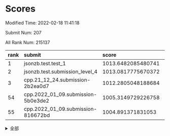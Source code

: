 # Scores

Modified Time: 2022-02-18 11:41:18

Submit Num: 207

All Rank Num: 215137

| rank |               submit               |       score        |       sigma        | pk_num |
| :--- | :--------------------------------- | :----------------- | :----------------- | :----- |
| 1    | jsonzb.test.test_1                 | 1013.6482085480741 | 0.7990836191870598 | 4161   |
| 2    | jsonzb.test.submission_level_4     | 1013.0817775670372 | 0.8173892738978366 | 4155   |
| 3    | cpp.21_12_24.submission-2b2ea0d7   | 1012.2805048188684 | 0.8023258235972707 | 4160   |
| 54   | cpp.2022_01_09.submission-5b0e3de2 | 1005.3149729226758 | 0.7350096134436089 | 4153   |
| 55   | cpp.2022_01_09.submission-816672bd | 1004.891371831053  | 0.7129997954340129 | 4155   |


<details>
<summary>全部</summary>

| rank |                 submit                 |       score        |       sigma        | pk_num |
| :--- | :------------------------------------- | :----------------- | :----------------- | :----- |
| 1    | jsonzb.test.test_1                     | 1013.6482085480741 | 0.7990836191870598 | 4161   |
| 2    | jsonzb.test.submission_level_4         | 1013.0817775670372 | 0.8173892738978366 | 4155   |
| 3    | cpp.21_12_24.submission-2b2ea0d7       | 1012.2805048188684 | 0.8023258235972707 | 4160   |
| 4    | gobigger.level_3.submission_level_3_23 | 1011.6274885456424 | 0.7517215309822861 | 4156   |
| 5    | gobigger.level_3.submission_level_3_6  | 1011.2966421211214 | 0.7705305368546208 | 4154   |
| 6    | gobigger.level_3.submission_level_3_14 | 1011.2833945389386 | 0.7616811647531345 | 4158   |
| 7    | gobigger.level_3.submission_level_3_13 | 1011.2333031778744 | 0.7649620825597576 | 4154   |
| 8    | gobigger.level_3.submission_level_3_41 | 1011.1354056694526 | 0.7648566200232636 | 4162   |
| 9    | gobigger.level_3.submission_level_3_24 | 1010.9698124669233 | 0.7674786478314927 | 4154   |
| 10   | gobigger.level_3.submission_level_3_32 | 1010.9547948430313 | 0.7648169207029751 | 4159   |
| 11   | gobigger.level_3.submission_level_3_29 | 1010.9233476070557 | 0.7793901222173523 | 4159   |
| 12   | gobigger.level_3.submission_level_3_27 | 1010.8890077374992 | 0.7538664730677193 | 4159   |
| 13   | gobigger.level_3.submission_level_3_49 | 1010.834467588972  | 0.7665475313205908 | 4155   |
| 14   | gobigger.level_3.submission_level_3_11 | 1010.7742171284528 | 0.7778375383065664 | 4155   |
| 15   | gobigger.level_3.submission_level_3_2  | 1010.7433353503792 | 0.7433864914015518 | 4158   |
| 16   | gobigger.level_3.submission_level_3_34 | 1010.7331905349944 | 0.7722291468666421 | 4158   |
| 17   | gobigger.level_3.submission_level_3_20 | 1010.696198032654  | 0.7443451705693293 | 4158   |
| 18   | gobigger.level_3.submission_level_3_15 | 1010.6857648121572 | 0.7656420268706007 | 4156   |
| 19   | gobigger.level_3.submission_level_3_4  | 1010.6488320262114 | 0.7891080653029403 | 4156   |
| 20   | gobigger.level_3.submission_level_3_22 | 1010.6033094862524 | 0.7541811620365125 | 4151   |
| 21   | gobigger.level_3.submission_level_3_33 | 1010.5557858724111 | 0.7698283204893551 | 4156   |
| 22   | gobigger.level_3.submission_level_3_42 | 1010.5444250281283 | 0.7707561935518246 | 4161   |
| 23   | gobigger.level_3.submission_level_3_28 | 1010.5419427876884 | 0.7661310665670228 | 4158   |
| 24   | gobigger.level_3.submission_level_3_39 | 1010.4825959654644 | 0.7547296690102502 | 4154   |
| 25   | gobigger.level_3.submission_level_3_48 | 1010.4517061078388 | 0.7735267281730809 | 4159   |
| 26   | gobigger.level_3.submission_level_3_16 | 1010.3234760143599 | 0.7487867306200862 | 4160   |
| 27   | gobigger.level_3.submission_level_3_30 | 1010.2721701960926 | 0.7707283768919889 | 4159   |
| 28   | gobigger.level_3.submission_level_3_10 | 1010.2649259005774 | 0.7478576212098905 | 4157   |
| 29   | gobigger.level_3.submission_level_3_38 | 1010.1567374562138 | 0.7604953047574402 | 4149   |
| 30   | gobigger.level_3.submission_level_3_0  | 1010.064090223601  | 0.7634347916242261 | 4160   |
| 31   | gobigger.level_3.submission_level_3_21 | 1009.9853654687572 | 0.748355391021738  | 4150   |
| 32   | gobigger.level_3.submission_level_3_8  | 1009.9813696026483 | 0.7462858105838149 | 4158   |
| 33   | gobigger.level_3.submission_level_3_44 | 1009.9284289582467 | 0.7776869215733218 | 4157   |
| 34   | gobigger.level_3.submission_level_3_45 | 1009.9004514212943 | 0.758804095557764  | 4155   |
| 35   | gobigger.level_3.submission_level_3_37 | 1009.9000851316782 | 0.7750135033803259 | 4156   |
| 36   | gobigger.level_3.submission_level_3_36 | 1009.8652172846829 | 0.7570346666084111 | 4156   |
| 37   | gobigger.level_3.submission_level_3_26 | 1009.7357081944687 | 0.7682023757172763 | 4161   |
| 38   | gobigger.level_3.submission_level_3_43 | 1009.7207010962004 | 0.7458325382229094 | 4154   |
| 39   | gobigger.level_3.submission_level_3_31 | 1009.6885097226456 | 0.7517818870815203 | 4157   |
| 40   | gobigger.level_3.submission_level_3_7  | 1009.6802897134701 | 0.7517517511919315 | 4161   |
| 41   | gobigger.level_3.submission_level_3_25 | 1009.6738540314275 | 0.7441348503342601 | 4163   |
| 42   | gobigger.level_3.submission_level_3_1  | 1009.6497328904701 | 0.7810194877967755 | 4156   |
| 43   | gobigger.level_3.submission_level_3_40 | 1009.6271023507736 | 0.7625532364996922 | 4163   |
| 44   | gobigger.level_3.submission_level_3_47 | 1009.5751334998204 | 0.7572646864908904 | 4158   |
| 45   | gobigger.level_3.submission_level_3_46 | 1009.4952408985154 | 0.7451412554186383 | 4158   |
| 46   | gobigger.level_3.submission_level_3_5  | 1009.4268011521979 | 0.7426489790105646 | 4158   |
| 47   | gobigger.level_3.submission_level_3_35 | 1009.2334382192622 | 0.7563775335820933 | 4156   |
| 48   | gobigger.level_3.submission_level_3_3  | 1009.2071072493212 | 0.7615900727859956 | 4157   |
| 49   | gobigger.level_3.submission_level_3_12 | 1009.1363769283694 | 0.7599016087802596 | 4158   |
| 50   | gobigger.level_3.submission_level_3_19 | 1008.9537917675129 | 0.7559662897158842 | 4156   |
| 51   | gobigger.level_3.submission_level_3_18 | 1008.6938094832213 | 0.7531416872509807 | 4155   |
| 52   | gobigger.level_3.submission_level_3_17 | 1008.5517101398478 | 0.7384567334678124 | 4157   |
| 53   | gobigger.level_3.submission_level_3_9  | 1008.5131191399103 | 0.750661083150395  | 4162   |
| 54   | cpp.2022_01_09.submission-5b0e3de2     | 1005.3149729226758 | 0.7350096134436089 | 4153   |
| 55   | cpp.2022_01_09.submission-816672bd     | 1004.891371831053  | 0.7129997954340129 | 4155   |
| 56   | gobigger.level_1.submission_level_1_16 | 1004.7954311183905 | 0.7195277196288269 | 4156   |
| 57   | gobigger.level_1.submission_level_1_15 | 1004.7129630086689 | 0.708209860560756  | 4159   |
| 58   | gobigger.level_1.submission_level_1_29 | 1004.6472951124472 | 0.7099050001921295 | 4155   |
| 59   | gobigger.level_1.submission_level_1_43 | 1004.6038564834668 | 0.7156513336435717 | 4160   |
| 60   | gobigger.level_1.submission_level_1_27 | 1004.2844655785817 | 0.7157211117269849 | 4160   |
| 61   | gobigger.level_1.submission_level_1_21 | 1004.1549561349239 | 0.720260485714343  | 4156   |
| 62   | gobigger.level_1.submission_level_1_11 | 1004.1313256998793 | 0.7172331715109719 | 4152   |
| 63   | gobigger.level_1.submission_level_1_33 | 1004.1208275535163 | 0.7293100454684158 | 4157   |
| 64   | gobigger.level_1.submission_level_1_10 | 1004.1048700108802 | 0.7405895529677288 | 4158   |
| 65   | gobigger.level_1.submission_level_1_35 | 1004.0010650163256 | 0.7258430621833015 | 4156   |
| 66   | gobigger.level_1.submission_level_1_40 | 1003.9373941147902 | 0.7138193841666172 | 4159   |
| 67   | gobigger.level_1.submission_level_1_49 | 1003.8817600542848 | 0.7313477456854304 | 4153   |
| 68   | gobigger.level_1.submission_level_1_6  | 1003.8592499695798 | 0.7228190253622927 | 4157   |
| 69   | gobigger.level_1.submission_level_1_46 | 1003.8386674864248 | 0.7118693006868878 | 4157   |
| 70   | gobigger.level_1.submission_level_1_13 | 1003.7895455691988 | 0.71440260579847   | 4159   |
| 71   | gobigger.level_1.submission_level_1_28 | 1003.7165315110504 | 0.7216093154319801 | 4158   |
| 72   | gobigger.level_1.submission_level_1_22 | 1003.7001854175511 | 0.7148960024242916 | 4158   |
| 73   | gobigger.level_1.submission_level_1_1  | 1003.6867701248326 | 0.7235985816146564 | 4156   |
| 74   | gobigger.level_1.submission_level_1_25 | 1003.6343043037928 | 0.7177308763081195 | 4153   |
| 75   | gobigger.level_1.submission_level_1_4  | 1003.5946887250082 | 0.7233571026980871 | 4159   |
| 76   | gobigger.level_1.submission_level_1_8  | 1003.5314672581479 | 0.7198369865094405 | 4157   |
| 77   | gobigger.level_1.submission_level_1_5  | 1003.518390909679  | 0.7105226280558868 | 4160   |
| 78   | gobigger.level_1.submission_level_1_9  | 1003.5118112962581 | 0.720013783478361  | 4158   |
| 79   | gobigger.level_1.submission_level_1_17 | 1003.5007284866493 | 0.7168462035945353 | 4151   |
| 80   | gobigger.level_1.submission_level_1_24 | 1003.4429084256905 | 0.7222341931059584 | 4153   |
| 81   | gobigger.level_1.submission_level_1_12 | 1003.3705187347866 | 0.7265450559194099 | 4160   |
| 82   | gobigger.level_1.submission_level_1_32 | 1003.3580228136935 | 0.722075082337605  | 4161   |
| 83   | gobigger.level_1.submission_level_1_31 | 1003.3525859577509 | 0.7181442310451441 | 4157   |
| 84   | gobigger.level_1.submission_level_1_45 | 1003.2672989162692 | 0.7186524150661144 | 4163   |
| 85   | gobigger.level_1.submission_level_1_7  | 1003.0857641117441 | 0.7181593202116283 | 4159   |
| 86   | gobigger.level_1.submission_level_1_18 | 1003.0507477362236 | 0.7181413557161541 | 4159   |
| 87   | gobigger.level_1.submission_level_1_36 | 1002.9562726155145 | 0.7166014003612512 | 4155   |
| 88   | gobigger.level_1.submission_level_1_26 | 1002.936032829827  | 0.7100530048252368 | 4156   |
| 89   | gobigger.level_1.submission_level_1_44 | 1002.8836667296175 | 0.7142092067911145 | 4161   |
| 90   | gobigger.level_1.submission_level_1_14 | 1002.7679745776265 | 0.7185467690213745 | 4159   |
| 91   | gobigger.level_1.submission_level_1_30 | 1002.7609335845328 | 0.7326155023564694 | 4156   |
| 92   | gobigger.level_1.submission_level_1_37 | 1002.7311348791873 | 0.7154067873762643 | 4154   |
| 93   | gobigger.level_1.submission_level_1_20 | 1002.69386052233   | 0.7165312481348765 | 4155   |
| 94   | gobigger.level_1.submission_level_1_3  | 1002.6088633885626 | 0.7066807834595074 | 4151   |
| 95   | gobigger.level_1.submission_level_1_42 | 1002.6031554661628 | 0.7088128790925498 | 4152   |
| 96   | gobigger.level_1.submission_level_1_39 | 1002.5935217090063 | 0.7126888186698638 | 4155   |
| 97   | gobigger.level_1.submission_level_1_23 | 1002.531791739434  | 0.7106913874415736 | 4159   |
| 98   | gobigger.level_1.submission_level_1_41 | 1002.3057835553116 | 0.7138888358188384 | 4160   |
| 99   | gobigger.level_1.submission_level_1_2  | 1002.2712305120732 | 0.724145811386438  | 4157   |
| 100  | gobigger.level_1.submission_level_1_47 | 1002.2607382649915 | 0.7125673901184496 | 4159   |
| 101  | gobigger.level_1.submission_level_1_34 | 1002.1934259720642 | 0.7148062763320007 | 4164   |
| 102  | gobigger.level_1.submission_level_1_48 | 1002.1883921948802 | 0.7141970748447583 | 4160   |
| 103  | gobigger.level_1.submission_level_1_0  | 1002.0540630472626 | 0.7218331837571901 | 4158   |
| 104  | gobigger.level_1.submission_level_1_19 | 1001.9811354563533 | 0.7128071806948133 | 4162   |
| 105  | gobigger.level_1.submission_level_1_38 | 1001.7674895587102 | 0.7150009570422133 | 4153   |
| 106  | gobigger.random.submission_random_2    | 997.7647056013019  | 0.6985709881214679 | 4158   |
| 107  | gobigger.random.submission_random_22   | 997.4575123327722  | 0.695919270450708  | 4153   |
| 108  | gobigger.random.submission_random_16   | 996.7026252657837  | 0.7161190562448485 | 4159   |
| 109  | gobigger.random.submission_random_1    | 996.618249136199   | 0.7093903676642842 | 4161   |
| 110  | gobigger.random.submission_random_41   | 996.5682217597562  | 0.7087135016497926 | 4156   |
| 111  | gobigger.random.submission_random_18   | 996.5115550350433  | 0.7206846125562824 | 4162   |
| 112  | gobigger.random.submission_random_26   | 996.5013794212522  | 0.7159500520536891 | 4158   |
| 113  | gobigger.random.submission_random_9    | 996.4610621855851  | 0.7249693235799012 | 4155   |
| 114  | gobigger.random.submission_random_33   | 996.3992066886269  | 0.7137456290661156 | 4154   |
| 115  | gobigger.random.submission_random_7    | 996.3731207679132  | 0.707448031682933  | 4161   |
| 116  | gobigger.random.submission_random_17   | 996.355551174396   | 0.7132794550743324 | 4160   |
| 117  | gobigger.random.submission_random_34   | 996.3494829585151  | 0.729727638386231  | 4155   |
| 118  | gobigger.random.submission_random_40   | 996.3389511944376  | 0.7114057826128968 | 4155   |
| 119  | gobigger.random.submission_random_21   | 996.3141663794859  | 0.7102711331622581 | 4149   |
| 120  | gobigger.random.submission_random_20   | 996.295139505447   | 0.7091058839882634 | 4159   |
| 121  | gobigger.random.submission_random_4    | 996.2267628039356  | 0.7174772456824204 | 4158   |
| 122  | gobigger.random.submission_random_27   | 996.1786243578313  | 0.7178986299915796 | 4156   |
| 123  | gobigger.random.submission_random_12   | 996.1358557938185  | 0.7163011191906997 | 4155   |
| 124  | gobigger.random.submission_random_14   | 996.1121612025746  | 0.7161019220999473 | 4160   |
| 125  | gobigger.random.submission_random_43   | 995.990870077258   | 0.7165092212664812 | 4156   |
| 126  | gobigger.random.submission_random_32   | 995.9409204275893  | 0.7037057151647889 | 4154   |
| 127  | gobigger.random.submission_random_37   | 995.9173321181312  | 0.7258074621363404 | 4156   |
| 128  | gobigger.random.submission_random_48   | 995.8843121934718  | 0.7140716599478545 | 4153   |
| 129  | gobigger.random.submission_random_29   | 995.8336973804215  | 0.718770419746827  | 4154   |
| 130  | gobigger.random.submission_random_5    | 995.8066576273859  | 0.7231003178826761 | 4157   |
| 131  | gobigger.random.submission_random_8    | 995.6226190663239  | 0.7137458148591354 | 4158   |
| 132  | gobigger.random.submission_random_13   | 995.565263484797   | 0.7201903242936437 | 4161   |
| 133  | gobigger.random.submission_random_35   | 995.5541473536293  | 0.713770815358335  | 4158   |
| 134  | gobigger.random.submission_random_44   | 995.5228318605867  | 0.7127731948888844 | 4154   |
| 135  | gobigger.random.submission_random_24   | 995.5218066820029  | 0.7070675957836549 | 4159   |
| 136  | gobigger.random.submission_random_23   | 995.4921373201382  | 0.705177529049342  | 4153   |
| 137  | gobigger.random.submission_random_28   | 995.4908151697933  | 0.6993246554111223 | 4155   |
| 138  | gobigger.random.submission_random_25   | 995.4866724654169  | 0.7137794239514221 | 4158   |
| 139  | gobigger.random.submission_random_15   | 995.4472681234164  | 0.7205454213749427 | 4163   |
| 140  | gobigger.random.submission_random_31   | 995.3739065457635  | 0.7100816108194044 | 4156   |
| 141  | gobigger.random.submission_random_45   | 995.3690569497502  | 0.7288079232362382 | 4158   |
| 142  | gobigger.random.submission_random_6    | 995.3664567492825  | 0.7235982975334352 | 4156   |
| 143  | gobigger.random.submission_random_42   | 995.3412246983223  | 0.7117804440781642 | 4155   |
| 144  | gobigger.random.submission_random_38   | 995.2206892085973  | 0.7009752925656673 | 4161   |
| 145  | gobigger.random.submission_random_0    | 995.1855324687003  | 0.7188327543483676 | 4160   |
| 146  | gobigger.random.submission_random_19   | 995.1107540132233  | 0.7336179598882278 | 4158   |
| 147  | gobigger.random.submission_random_3    | 995.0959997163094  | 0.7151298794452356 | 4159   |
| 148  | gobigger.random.submission_random_10   | 995.0833745066856  | 0.717591256442861  | 4160   |
| 149  | gobigger.random.submission_random_49   | 995.0570169979661  | 0.7172463356107494 | 4160   |
| 150  | gobigger.random.submission_random_39   | 995.0437495109899  | 0.7034876962194355 | 4154   |
| 151  | gobigger.random.submission_random_11   | 995.0300551576601  | 0.7180039656427974 | 4157   |
| 152  | gobigger.random.submission_random_30   | 994.8562233146662  | 0.7268557237084277 | 4158   |
| 153  | gobigger.random.submission_random_46   | 994.8201574325709  | 0.7295641188342106 | 4158   |
| 154  | gobigger.random.submission_random_36   | 994.7934495530711  | 0.7086566695261236 | 4161   |
| 155  | gobigger.random.submission_random_47   | 994.3820284105154  | 0.7002840043738153 | 4159   |
| 156  | gobigger.level_2.submission_level_2_13 | 993.64818587967    | 0.7301664474023015 | 4153   |
| 157  | gobigger.level_2.submission_level_2_30 | 993.6302897378081  | 0.7350745319389222 | 4155   |
| 158  | gobigger.level_2.submission_level_2_17 | 993.4143809942291  | 0.7186757460624004 | 4153   |
| 159  | gobigger.level_2.submission_level_2_29 | 993.359127141985   | 0.7442355183450526 | 4157   |
| 160  | gobigger.level_2.submission_level_2_40 | 993.2665511405608  | 0.7216558858526974 | 4153   |
| 161  | gobigger.level_2.submission_level_2_48 | 993.1737729789357  | 0.7422013777356915 | 4159   |
| 162  | gobigger.level_2.submission_level_2_47 | 993.0797062179251  | 0.7289062374081259 | 4158   |
| 163  | gobigger.level_2.submission_level_2_33 | 993.0328657291775  | 0.7553977820913433 | 4159   |
| 164  | gobigger.level_2.submission_level_2_18 | 993.0295609699828  | 0.7240720573500882 | 4156   |
| 165  | gobigger.level_2.submission_level_2_19 | 992.9486347784112  | 0.7358138101666578 | 4159   |
| 166  | gobigger.level_2.submission_level_2_46 | 992.9308324277594  | 0.7421543839629496 | 4156   |
| 167  | gobigger.level_2.submission_level_2_7  | 992.7361738357899  | 0.7349500456539056 | 4157   |
| 168  | gobigger.level_2.submission_level_2_0  | 992.714467100947   | 0.7539529381323157 | 4156   |
| 169  | gobigger.level_2.submission_level_2_34 | 992.7048019307731  | 0.7476412622143196 | 4157   |
| 170  | gobigger.level_2.submission_level_2_2  | 992.70187048914    | 0.7345034852133875 | 4162   |
| 171  | gobigger.level_2.submission_level_2_15 | 992.6992157737637  | 0.7641630567936251 | 4155   |
| 172  | gobigger.level_2.submission_level_2_36 | 992.6778319275668  | 0.728306315715734  | 4157   |
| 173  | gobigger.level_2.submission_level_2_24 | 992.5943461786144  | 0.7422105803101405 | 4159   |
| 174  | gobigger.level_2.submission_level_2_37 | 992.5669594101041  | 0.7347612700543542 | 4161   |
| 175  | gobigger.level_2.submission_level_2_28 | 992.5085316010108  | 0.7442322818425693 | 4156   |
| 176  | gobigger.level_2.submission_level_2_25 | 992.4185969022029  | 0.7434567457982225 | 4157   |
| 177  | gobigger.level_2.submission_level_2_27 | 992.3903631033326  | 0.7407612478418646 | 4162   |
| 178  | gobigger.level_2.submission_level_2_21 | 992.3207522796475  | 0.7499781918888386 | 4158   |
| 179  | gobigger.level_2.submission_level_2_42 | 992.2145139339676  | 0.7366726811776794 | 4152   |
| 180  | gobigger.level_2.submission_level_2_26 | 992.0946098037307  | 0.7324740758027725 | 4159   |
| 181  | gobigger.level_2.submission_level_2_43 | 992.0312529874087  | 0.7439551189126384 | 4153   |
| 182  | gobigger.level_2.submission_level_2_3  | 991.9195432956967  | 0.7420588580931309 | 4160   |
| 183  | gobigger.level_2.submission_level_2_32 | 991.8767446512038  | 0.7578954080951417 | 4158   |
| 184  | gobigger.level_2.submission_level_2_4  | 991.8147192205754  | 0.7517149981058721 | 4157   |
| 185  | gobigger.level_2.submission_level_2_8  | 991.8125831269742  | 0.7422456488180738 | 4153   |
| 186  | gobigger.level_2.submission_level_2_49 | 991.7807647623504  | 0.7308294044868728 | 4158   |
| 187  | gobigger.level_2.submission_level_2_12 | 991.7428691083493  | 0.7529623656385861 | 4156   |
| 188  | gobigger.level_2.submission_level_2_11 | 991.6923498983662  | 0.7356246006011705 | 4157   |
| 189  | gobigger.level_2.submission_level_2_10 | 991.6001417847166  | 0.7554705352836302 | 4162   |
| 190  | gobigger.level_2.submission_level_2_16 | 991.5934673949629  | 0.7683608723011527 | 4156   |
| 191  | gobigger.level_2.submission_level_2_35 | 991.476257347072   | 0.759335941916075  | 4157   |
| 192  | gobigger.level_2.submission_level_2_5  | 991.4308764120433  | 0.7410117831775855 | 4155   |
| 193  | gobigger.level_2.submission_level_2_31 | 991.3982271814629  | 0.755986074651458  | 4157   |
| 194  | gobigger.level_2.submission_level_2_22 | 991.3327097802894  | 0.7462542154101712 | 4156   |
| 195  | gobigger.level_2.submission_level_2_14 | 991.2956818314474  | 0.7441463828221491 | 4155   |
| 196  | gobigger.level_2.submission_level_2_9  | 991.1874866410831  | 0.7578182642836425 | 4161   |
| 197  | gobigger.level_2.submission_level_2_6  | 990.99569736442    | 0.72940356126348   | 4164   |
| 198  | gobigger.level_2.submission_level_2_38 | 990.9186081111959  | 0.7455026494281085 | 4159   |
| 199  | gobigger.level_2.submission_level_2_45 | 990.6640598934848  | 0.766427299818692  | 4161   |
| 200  | gobigger.level_2.submission_level_2_41 | 990.4264346669165  | 0.7640267865801543 | 4163   |
| 201  | gobigger.level_2.submission_level_2_39 | 990.3942027309979  | 0.7485336513101041 | 4159   |
| 202  | gobigger.level_2.submission_level_2_20 | 990.3108916455269  | 0.7564847097854159 | 4155   |
| 203  | gobigger.level_2.submission_level_2_1  | 990.2594770297967  | 0.7509840549691582 | 4163   |
| 204  | gobigger.level_2.submission_level_2_23 | 989.935328016704   | 0.7346275283083655 | 4156   |
| 205  | gobigger.level_2.submission_level_2_44 | 989.6011772422761  | 0.788983506992669  | 4155   |
| 206  | gobigger.none.submission_none_1        | 978.137022781607   | 1.265369959625786  | 4157   |
| 207  | gobigger.none.submission_none_0        | 976.2941720799207  | 1.4900736435142552 | 4156   |

</details>